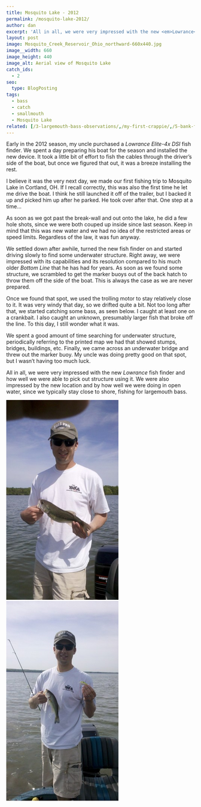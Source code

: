 ```yaml
---
title: Mosquito Lake - 2012
permalink: /mosquito-lake-2012/
author: dan
excerpt: 'All in all, we were very impressed with the new <em>Lowrance</em> fish finder and how well we were able to pick out structure using it. We were also impressed by the new location and by how well we were doing in open water, since we typically stay close to shore, fishing for largemouth bass.'
layout: post
image: Mosquito_Creek_Reservoir_Ohio_northward-660x440.jpg
image__width: 660
image_height: 440
image_alt: Aerial view of Mosquito Lake
catch_ids:
  - 2
seo:
  type: BlogPosting
tags:
  - bass
  - catch
  - smallmouth
  - Mosquito Lake
related: [/3-largemouth-bass-observations/,/my-first-crappie/,/5-bank-fishing-tips/,]
---
```

Early in the 2012 season, my uncle purchased a _Lowrance Elite-4x DSI_ fish finder. We spent a day preparing his boat for the season and installed the new device. It took a little bit of effort to fish the cables through the driver&#8217;s side of the boat, but once we figured that out, it was a breeze installing the rest.

I believe it was the very next day, we made our first fishing trip to Mosquito Lake in Cortland, OH. If I recall correctly, this was also the first time he let me drive the boat. I think he still launched it off of the trailer, but I backed it up and picked him up after he parked. He took over after that. One step at a time&#8230;

As soon as we got past the break-wall and out onto the lake, he did a few hole shots, since we were both couped up inside since last season. Keep in mind that this was new water and we had no idea of the restricted areas or speed limits. Regardless of the law, it was fun anyway.

We settled down after awhile, turned the new fish finder on and started driving slowly to find some underwater structure. Right away, we were impressed with its capabilities and its resolution compared to his much older _Bottom Line_ that he has had for years. As soon as we found some structure, we scrambled to get the marker buoys out of the back hatch to throw them off the side of the boat. This is always the case as we are never prepared.

Once we found that spot, we used the trolling motor to stay relatively close to it. It was very windy that day, so we drifted quite a bit. Not too long after that, we started catching some bass, as seen below. I caught at least one on a crankbait. I also caught an unknown, presumably larger fish that broke off the line. To this day, I still wonder what it was.

We spent a good amount of time searching for underwater structure, periodically referring to the printed map we had that showed stumps, bridges, buildings, etc. Finally, we came across an underwater bridge and threw out the marker buoy. My uncle was doing pretty good on that spot, but I wasn&#8217;t having too much luck.

All in all, we were very impressed with the new _Lowrance_ fish finder and how well we were able to pick out structure using it. We were also impressed by the new location and by how well we were doing in open water, since we typically stay close to shore, fishing for largemouth bass.


<div class="gallery">
  <div class='gallery-item'>
    <img width="300" height="534" src="/images/Mosquito-Lake-bass-300x534.jpg" alt="Mosquito Lake bass" />
  </div>
  <div class='gallery-item'>
    <img width="300" height="534" src="/images/Mosquito-Lake-bass-on-a-crankbait-300x534.jpg" alt="Another Mosquito Lake bass on a crankbait" />
  </div>
  <br style="clear: both" />
</div>
